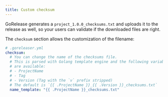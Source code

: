 ```yaml
---
title: Custom checksum
---
```


GoRelease generates a `project_1.0.0_checksums.txt` and uploads it to the
release as well, so your users can validate if the downloaded files are
right.

The `checksum` section allows the customization of the filename:

```yml
# .goreleaser.yml
checksum:
  # You can change the name of the checksums file.
  # This is parsed with Golang template engine and the following variables
  # are available:
  # - ProjectName
  # - Tag
  # - Version (Tag with the `v` prefix stripped)
  # The default is `{{ .ProjectName }}_{{ .Version }}_checksums.txt`
  name_template: "{{ .ProjectName }}_checksums.txt"
```
